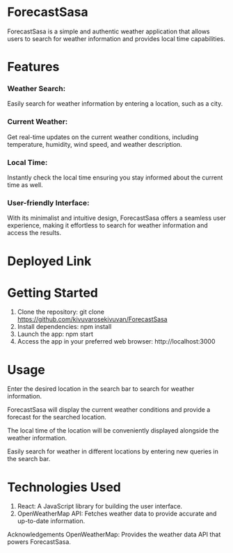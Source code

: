 # ForecastSasa
ForecastSasa is a simple and authentic weather application that allows users to search for weather information and provides local time capabilities.

# Features
### Weather Search: 
Easily search for weather information by entering a location, such as a city.
### Current Weather: 
Get real-time updates on the current weather conditions, including temperature, humidity, wind speed, and weather description.
### Local Time: 
Instantly check the local time ensuring you stay informed about the current time as well.
### User-friendly Interface: 
With its minimalist and intuitive design, ForecastSasa offers a seamless user experience, making it effortless to search for weather information and access the results.

# Deployed Link



# Getting Started
1. Clone the repository: git clone https://github.com/kivuvarosekivuvan/ForecastSasa
2. Install dependencies: npm install
3. Launch the app: npm start
4. Access the app in your preferred web browser: http://localhost:3000
   
# Usage
Enter the desired location in the search bar to search for weather information.

ForecastSasa will display the current weather conditions and provide a forecast for the searched location.

The local time of the location will be conveniently displayed alongside the weather information.

Easily search for weather in different locations by entering new queries in the search bar.

# Technologies Used
1. React: A JavaScript library for building the user interface.
2. OpenWeatherMap API: Fetches weather data to provide accurate and up-to-date information.


Acknowledgements
OpenWeatherMap: Provides the weather data API that powers ForecastSasa.
